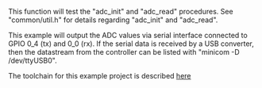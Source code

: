 This function will test the "adc_init" and "adc_read" procedures.
See "common/util.h" for details regarding "adc_init" and "adc_read".

This example will output the ADC values via serial interface connected to 
GPIO 0_4 (tx) and 0_0 (rx). If the serial data is received by a USB converter,
then the datastream from the controller can be listed with "minicom -D /dev/ttyUSB0".

The toolchain for this example project is described
[here](https://drolliblog.wordpress.com/2019/10/04/nxp-lpc804-toolchain-and-blink-project/)